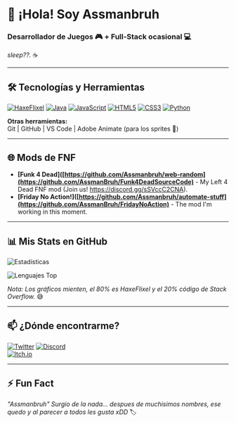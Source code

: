 # 👋 ¡Hola! Soy **Assmanbruh** 

### **Desarrollador de Juegos** 🎮 + **Full-Stack ocasional** 💻  
*sleep??.* ☕  

---

## 🛠️ **Tecnologías y Herramientas**  

[![HaxeFlixel](https://img.shields.io/badge/-HaxeFlixel-EA8220?style=flat&logo=haxe&logoColor=white)](https://haxeflixel.com/)
[![Java](https://img.shields.io/badge/-Java-007396?style=flat&logo=java&logoColor=white)](https://www.java.com/)
[![JavaScript](https://img.shields.io/badge/-JavaScript-F7DF1E?style=flat&logo=javascript&logoColor=black)](https://developer.mozilla.org/en-US/docs/Web/JavaScript)
[![HTML5](https://img.shields.io/badge/-HTML5-E34F26?style=flat&logo=html5&logoColor=white)](https://developer.mozilla.org/en-US/docs/Web/HTML)
[![CSS3](https://img.shields.io/badge/-CSS3-1572B6?style=flat&logo=css3&logoColor=white)](https://developer.mozilla.org/en-US/docs/Web/CSS)
[![Python](https://img.shields.io/badge/-Python-3776AB?style=flat&logo=python&logoColor=white)](https://www.python.org/)

**Otras herramientas:**  
Git | GitHub | VS Code | Adobe Animate (para los sprites 🎨)  

---

## 🌐 **Mods de FNF**  
- **[Funk 4 Dead]([https://github.com/Assmanbruh/web-random](https://github.com/AssmanBruh/Funk4DeadSourceCode)** - My Left 4 Dead FNF mod (Join us! https://discord.gg/sSVccC2CNA).  
- **[Friday No Action!]([https://github.com/Assmanbruh/automate-stuff](https://github.com/AssmanBruh/FridayNoAction)** - The mod I'm working in this moment.  

---

## 📊 **Mis Stats en GitHub**  

![Estadísticas](https://github-readme-stats.vercel.app/api?username=Assmanbruh&show_icons=true&theme=radical&hide_border=true)  

![Lenguajes Top](https://github-readme-stats.vercel.app/api/top-langs/?username=Assmanbruh&layout=compact&theme=radical&hide_border=true&langs_count=6)  

*Nota: Los gráficos mienten, el 80% es HaxeFlixel y el 20% código de Stack Overflow.* 😅  

---

## 📫 **¿Dónde encontrarme?**  

[![Twitter](https://img.shields.io/badge/-@Assmanbruh-1DA1F2?style=flat&logo=twitter&logoColor=white)]([https://twitter.com/Assmanbruh](https://x.com/Rodrigo8728939))  
[![Discord](https://img.shields.io/badge/-!AssmanBruh%232346-5865F2?style=flat&logo=discord&logoColor=white)](assmanbruh)  
[![Itch.io](https://img.shields.io/badge/-Itch.io-FA5C5C?style=flat&logo=itch.io&logoColor=white)](https://assmanbruh.itch.io/)  

---

## ⚡ **Fun Fact**  
*"Assmanbruh" Surgio de la nada... despues de muchisimos nombres, ese quedo y al parecer a todos les gusta xDD* 🏷️  
